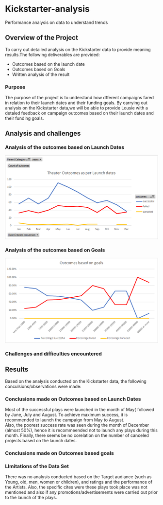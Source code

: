 # Kickstarter-analysis
Performance analysis on data to understand trends
## Overview of the Project
To carry out detailed analysis on the Kickstarter data to provide meaning results.The following deliverables are provided:
- Outcomes based on the launch date
- Outcomes based on Goals
- Written analysis of the result
### Purpose
The purpose of the project is to understand how dfferent campaigns fared in relation to their launch dates and their funding goals. By carrying out analysis on the Kickstarter data,we will be able to provide Lousie with a detaled feedback on campaign outcomes based on their launch dates and their funding goals. 
## Analysis and challenges

### Analysis of the outcomes based on Launch Dates

![Theater_outcomes_vs_launch](https://github.com/Manishthapa2022/Kickstarter-analysis/blob/main/Resources/Theater_outcomes_vs_launch.png)
### Analysis of the outcomes based on Goals

![Outcomes_vs_goals](https://github.com/Manishthapa2022/Kickstarter-analysis/blob/main/Resources/Outcomes_vs_goals.png)
### Challenges and difficulties encountered
## Results
Based on the analysis conducted on the Kickstarter data, the following conculsions/observations were made:
### Conclusions made on Outcomes based on Launch Dates 
Most of the successful plays were launched in the month of May( followed by June, July and August. To achieve maximum success, it is recommended to launch the campaign from May to August.  
Also, the poorest success rate was seen during the month of December (almost 50%), hence it is recommeended not to launch any plays during this month. 
Finally, there seems be no corelation on the number of canceled projects based on the launch dates. 
### Conclusions made on Outcomes based goals


### LImitations of the Data Set
There was no analysis conducted based on the Target audiance (such as Young, old, men, women or children), and ratings and the performance of the Artists. Also, the specific cites were these plays took place was not mentioned and also if any promotions/advertisements were carried out prior to the launch of the plays. 
###
